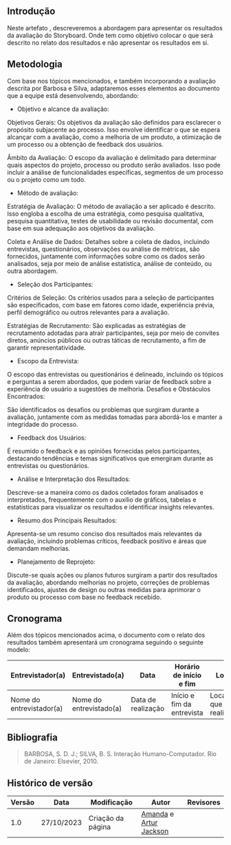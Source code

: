 ## Introdução

Neste artefato , descreveremos a abordagem para apresentar os resultados da avaliação do Storyboard. Onde tem como objetivo colocar o que será descrito no relato dos resultados e não apresentar os resultados em si.

## Metodologia 

Com base nos tópicos mencionados, e também incorporando a avaliação descrita por Barbosa e Silva, adaptaremos esses elementos ao documento que a equipe está desenvolvendo, abordando:

- Objetivo e alcance da avaliação:

Objetivos Gerais: Os objetivos da avaliação são definidos para esclarecer o propósito subjacente ao processo. Isso envolve identificar o que se espera alcançar com a avaliação, como a melhoria de um produto, a otimização de um processo ou a obtenção de feedback dos usuários.

Âmbito da Avaliação: O escopo da avaliação é delimitado para determinar quais aspectos do projeto, processo ou produto serão avaliados. Isso pode incluir a análise de funcionalidades específicas, segmentos de um processo ou o projeto como um todo.

- Método de avaliação:

Estratégia de Avaliação: O método de avaliação a ser aplicado é descrito. Isso engloba a escolha de uma estratégia, como pesquisa qualitativa, pesquisa quantitativa, testes de usabilidade ou revisão documental, com base em sua adequação aos objetivos da avaliação.

Coleta e Análise de Dados: Detalhes sobre a coleta de dados, incluindo entrevistas, questionários, observações ou análise de métricas, são fornecidos, juntamente com informações sobre como os dados serão analisados, seja por meio de análise estatística, análise de conteúdo, ou outra abordagem.

- Seleção dos Participantes:

Critérios de Seleção: Os critérios usados para a seleção de participantes são especificados, com base em fatores como idade, experiência prévia, perfil demográfico ou outros relevantes para a avaliação.

Estratégias de Recrutamento: São explicadas as estratégias de recrutamento adotadas para atrair participantes, seja por meio de convites diretos, anúncios públicos ou outras táticas de recrutamento, a fim de garantir representatividade.

- Escopo da Entrevista:

O escopo das entrevistas ou questionários é delineado, incluindo os tópicos e perguntas a serem abordados, que podem variar de feedback sobre a experiência do usuário a sugestões de melhoria.
Desafios e Obstáculos Encontrados:

São identificados os desafios ou problemas que surgiram durante a avaliação, juntamente com as medidas tomadas para abordá-los e manter a integridade do processo.

- Feedback dos Usuários:

É resumido o feedback e as opiniões fornecidas pelos participantes, destacando tendências e temas significativos que emergiram durante as entrevistas ou questionários.

- Análise e Interpretação dos Resultados:

Descreve-se a maneira como os dados coletados foram analisados e interpretados, frequentemente com o auxílio de gráficos, tabelas e estatísticas para visualizar os resultados e identificar insights relevantes.

- Resumo dos Principais Resultados:

Apresenta-se um resumo conciso dos resultados mais relevantes da avaliação, incluindo problemas críticos, feedback positivo e áreas que demandam melhorias.

- Planejamento de Reprojeto:

Discute-se quais ações ou planos futuros surgiram a partir dos resultados da avaliação, abordando melhorias no projeto, correções de problemas identificados, ajustes de design ou outras medidas para aprimorar o produto ou processo com base no feedback recebido.


## Cronograma

Além dos tópicos mencionados acima, o documento com o relato dos resultados também apresentará um cronograma seguindo o seguinte modelo:

| Entrevistador(a) | Entrevistado(a)| Data | Horário de início e fim | Local | 
|-----|-----|-----|-----|-----|
|Nome do entrevistador(a)|Nome do entrevistado(a)|Data de realização|Início e fim da entrevista|Local em que foi realizado|

## Bibliografia
> BARBOSA, S. D. J.; SILVA, B. S. Interação Humano-Computador. Rio de Janeiro: Elsevier, 2010.

## Histórico de versão

| Versão | Data       | Modificação                             | Autor                         | Revisores                         |
| ------ | ---------- | --------------------------------------- | ----------------------------- | ----------------------------- |
|    1.0   |   27/10/2023   |   Criação da página |  [Amanda](https://github.com/Amandaaaaabreu) e  [Artur Jackson](https://github.com/artur-jack) |  []()|